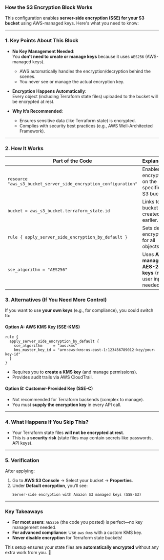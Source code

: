 ### **How the S3 Encryption Block Works**
This configuration enables **server-side encryption (SSE) for your S3 bucket** using AWS-managed keys. Here's what you need to know:

---

### **1. Key Points About This Block**
- **No Key Management Needed**:  
  You **don’t need to create or manage keys** because it uses `AES256` (AWS-managed keys).  
  - AWS automatically handles the encryption/decryption behind the scenes.  
  - You never see or manage the actual encryption key.

- **Encryption Happens Automatically**:  
  Every object (including Terraform state files) uploaded to the bucket will be encrypted at rest.

- **Why It’s Recommended**:  
  - Ensures sensitive data (like Terraform state) is encrypted.  
  - Complies with security best practices (e.g., AWS Well-Architected Framework).  

---

### **2. How It Works**
| Part of the Code | Explanation |
|------------------|-------------|
| `resource "aws_s3_bucket_server_side_encryption_configuration"` | Enables encryption on the specified S3 bucket. |
| `bucket = aws_s3_bucket.terraform_state.id` | Links to the bucket created earlier. |
| `rule { apply_server_side_encryption_by_default }` | Sets default encryption for all objects. |
| `sse_algorithm = "AES256"` | Uses **AWS-managed AES-256 keys** (no user input needed). |



### **3. Alternatives (If You Need More Control)**
If you want to use **your own keys** (e.g., for compliance), you could switch to:  
#### **Option A: AWS KMS Key (SSE-KMS)**
```hcl
rule {
  apply_server_side_encryption_by_default {
    sse_algorithm     = "aws:kms"
    kms_master_key_id = "arn:aws:kms:us-east-1:123456789012:key/your-key-id"
  }
}
```
- Requires you to **create a KMS key** (and manage permissions).  
- Provides audit trails via AWS CloudTrail.  

#### **Option B: Customer-Provided Key (SSE-C)**
- Not recommended for Terraform backends (complex to manage).  
- You must **supply the encryption key** in every API call.  

---

### **4. What Happens If You Skip This?**
- Your Terraform state files **will not be encrypted at rest**.  
- This is a **security risk** (state files may contain secrets like passwords, API keys).  

---

### **5. Verification**
After applying:  
1. Go to **AWS S3 Console** → Select your bucket → **Properties**.  
2. Under **Default encryption**, you’ll see:  
   ```
   Server-side encryption with Amazon S3 managed keys (SSE-S3)
   ```

---

### **Key Takeaways**
- **For most users**: `AES256` (the code you posted) is perfect—no key management needed.  
- **For advanced compliance**: Use `aws:kms` with a custom KMS key.  
- **Never disable encryption** for Terraform state buckets!  

This setup ensures your state files are **automatically encrypted** without any extra work from you. 🔐